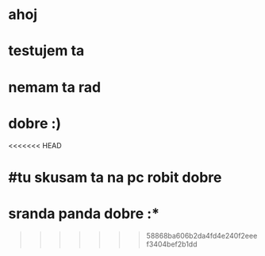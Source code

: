 
# ahoj
# testujem ta
# nemam ta rad
# dobre :)
<<<<<<< HEAD

#tu skusam ta na pc robit dobre 
=======
# sranda panda dobre :*
>>>>>>> 58868ba606b2da4fd4e240f2eeef3404bef2b1dd
